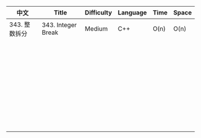 | 中文          | Title              | Difficulty | Language | Time | Space |
| ------------- | ------------------ | ---------- | -------- | ---- | ----- |
| 343. 整数拆分 | 343. Integer Break | Medium     | C++      | O(n) | O(n)  |
|               |                    |            |          |      |       |
|               |                    |            |          |      |       |
|               |                    |            |          |      |       |
|               |                    |            |          |      |       |
|               |                    |            |          |      |       |
|               |                    |            |          |      |       |
|               |                    |            |          |      |       |
|               |                    |            |          |      |       |
|               |                    |            |          |      |       |
|               |                    |            |          |      |       |
|               |                    |            |          |      |       |
|               |                    |            |          |      |       |
|               |                    |            |          |      |       |
|               |                    |            |          |      |       |
|               |                    |            |          |      |       |
|               |                    |            |          |      |       |
|               |                    |            |          |      |       |
|               |                    |            |          |      |       |
|               |                    |            |          |      |       |
|               |                    |            |          |      |       |
|               |                    |            |          |      |       |
|               |                    |            |          |      |       |
|               |                    |            |          |      |       |
|               |                    |            |          |      |       |
|               |                    |            |          |      |       |
|               |                    |            |          |      |       |
|               |                    |            |          |      |       |
|               |                    |            |          |      |       |
|               |                    |            |          |      |       |
|               |                    |            |          |      |       |
|               |                    |            |          |      |       |
|               |                    |            |          |      |       |
|               |                    |            |          |      |       |
|               |                    |            |          |      |       |
|               |                    |            |          |      |       |
|               |                    |            |          |      |       |
|               |                    |            |          |      |       |
|               |                    |            |          |      |       |
|               |                    |            |          |      |       |
|               |                    |            |          |      |       |
|               |                    |            |          |      |       |

